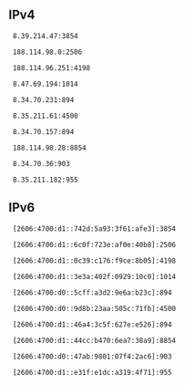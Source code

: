 ## IPv4
```
 8.39.214.47:3854
```
```
 188.114.98.0:2506
```
```
 188.114.96.251:4198
```
```
 8.47.69.194:1014
```
```
 8.34.70.231:894
```
```
 8.35.211.61:4500
```
```
 8.34.70.157:894
```
```
 188.114.98.28:8854
```
```
 8.34.70.36:903
```
```
 8.35.211.182:955
```

## IPv6
```
 [2606:4700:d1::742d:5a93:3f61:afe3]:3854
```
```
 [2606:4700:d1::6c0f:723e:af0e:40b8]:2506
```
```
 [2606:4700:d1::0c39:c176:f9ce:8b05]:4198
```
```
 [2606:4700:d1::3e3a:402f:0929:10c0]:1014
```
```
 [2606:4700:d0::5cff:a3d2:9e6a:b23c]:894
```
```
 [2606:4700:d0::9d8b:23aa:505c:71fb]:4500
```
```
 [2606:4700:d1::46a4:3c5f:627e:e526]:894
```
```
 [2606:4700:d1::44cc:b470:6ea7:38a9]:8854
```
```
 [2606:4700:d0::47ab:9801:07f4:2ac6]:903
```
```
 [2606:4700:d1::e31f:e1dc:a319:4f71]:955
```
